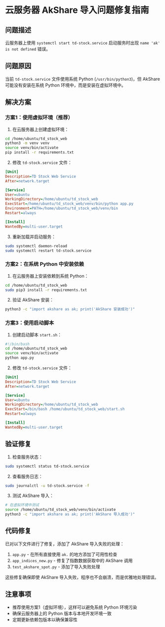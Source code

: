 # 云服务器 AkShare 导入问题修复指南

## 问题描述
云服务器上使用 `systemctl start td-stock.service` 启动服务时出现 `name 'ak' is not defined` 错误。

## 问题原因
当前 `td-stock.service` 文件使用系统 Python (`/usr/bin/python3`)，但 AkShare 可能没有安装在系统 Python 环境中，而是安装在虚拟环境中。

## 解决方案

### 方案1：使用虚拟环境（推荐）

1. 在云服务器上创建虚拟环境：
```bash
cd /home/ubuntu/td_stock_web
python3 -m venv venv
source venv/bin/activate
pip install -r requirements.txt
```

2. 修改 `td-stock.service` 文件：
```ini
[Unit]
Description=TD Stock Web Service
After=network.target

[Service]
User=ubuntu
WorkingDirectory=/home/ubuntu/td_stock_web
ExecStart=/home/ubuntu/td_stock_web/venv/bin/python app.py
Environment=PATH=/home/ubuntu/td_stock_web/venv/bin
Restart=always

[Install]
WantedBy=multi-user.target
```

3. 重新加载并启动服务：
```bash
sudo systemctl daemon-reload
sudo systemctl restart td-stock.service
```

### 方案2：在系统 Python 中安装依赖

1. 在云服务器上安装依赖到系统 Python：
```bash
cd /home/ubuntu/td_stock_web
sudo pip3 install -r requirements.txt
```

2. 验证 AkShare 安装：
```bash
python3 -c "import akshare as ak; print('AkShare 安装成功')"
```

### 方案3：使用启动脚本

1. 创建启动脚本 `start.sh`：
```bash
#!/bin/bash
cd /home/ubuntu/td_stock_web
source venv/bin/activate
python app.py
```

2. 修改 `td-stock.service` 文件：
```ini
[Unit]
Description=TD Stock Web Service
After=network.target

[Service]
User=ubuntu
WorkingDirectory=/home/ubuntu/td_stock_web
ExecStart=/bin/bash /home/ubuntu/td_stock_web/start.sh
Restart=always

[Install]
WantedBy=multi-user.target
```

## 验证修复

1. 检查服务状态：
```bash
sudo systemctl status td-stock.service
```

2. 查看服务日志：
```bash
sudo journalctl -u td-stock.service -f
```

3. 测试 AkShare 导入：
```bash
# 在虚拟环境中测试
source /home/ubuntu/td_stock_web/venv/bin/activate
python3 -c "import akshare as ak; print('AkShare 导入成功')"
```

## 代码修复

已对以下文件进行了修复，添加了 AkShare 导入失败的处理：

1. `app.py` - 在所有直接使用 `ak.` 的地方添加了可用性检查
2. `app_indices_new.py` - 修复了指数数据获取中的 AkShare 调用
3. `test_akshare_spot.py` - 添加了导入失败处理

这些修复确保即使 AkShare 导入失败，程序也不会崩溃，而是优雅地处理错误。

## 注意事项

- 推荐使用方案1（虚拟环境），这样可以避免系统 Python 环境污染
- 确保云服务器上的 Python 版本与本地开发环境一致
- 定期更新依赖包版本以确保兼容性